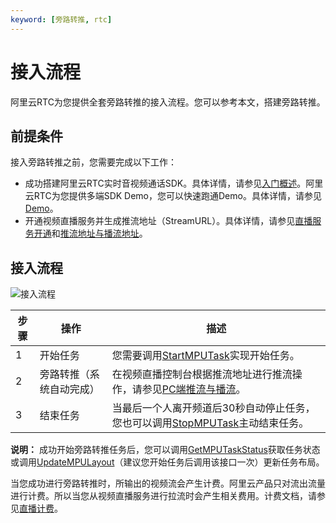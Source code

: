 ```yaml
---
keyword: [旁路转推, rtc]
---
```


# 接入流程

阿里云RTC为您提供全套旁路转推的接入流程。您可以参考本文，搭建旁路转推。

## 前提条件

接入旁路转推之前，您需要完成以下工作：

-   成功搭建阿里云RTC实时音视频通话SDK。具体详情，请参见[入门概述]()。阿里云RTC为您提供多端SDK Demo，您可以快速跑通Demo。具体详情，请参见[Demo]()。
-   开通视频直播服务并生成推流地址（StreamURL）。具体详情，请参见[直播服务开通]()和[推流地址与播流地址](/intl.zh-CN/用户指南/推播流配置/推流地址和播流地址/推流地址与播流地址（原画）.md)。

## 接入流程

![接入流程](https://static-aliyun-doc.oss-accelerate.aliyuncs.com/assets/img/zh-CN/5545068951/p72283.png)

|步骤|操作|描述|
|--|--|--|
|1|开始任务|您需要调用[StartMPUTask]()实现开始任务。|
|2|旁路转推（系统自动完成）|在视频直播控制台根据推流地址进行推流操作，请参见[PC端推流与播流]()。|
|3|结束任务|当最后一个人离开频道后30秒自动停止任务，您也可以调用[StopMPUTask]()主动结束任务。|

**说明：** 成功开始旁路转推任务后，您可以调用[GetMPUTaskStatus]()获取任务状态或调用[UpdateMPULayout]()（建议您开始任务后调用该接口一次）更新任务布局。

当您成功进行旁路转推时，所输出的视频流会产生计费。阿里云产品只对流出流量进行计费。所以当您从视频直播服务进行拉流时会产生相关费用。计费文档，请参见[直播计费](https://help.aliyun.com/document_detail/90366.html?spm=a2c4g.11186623.6.551.5ed46c9b3MWGbA)。

